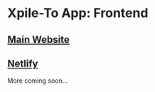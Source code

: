 # Xpile-To App: Frontend

## [Main Website](https://xpile-to.app/)

## [Netlify](https://anl-xpile.netlify.com/)

More coming soon...

